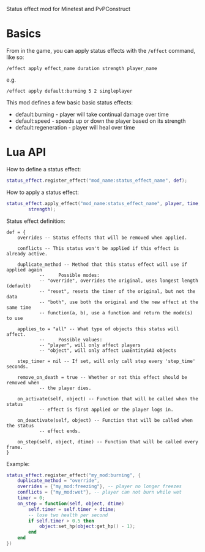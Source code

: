 Status effect mod for Minetest and PvPConstruct

Basics
======

From in the game, you can apply status effects with the `/effect` command, like
so:
```
/effect apply effect_name duration strength player_name
```
e.g.
```
/effect apply default:burning 5 2 singleplayer
```

This mod defines a few basic basic status effects:

 * default:burning - player will take continual damage over time
 * default:speed - speeds up or down the player based on its strength
 * default:regeneration - player will heal over time

Lua API
=======

How to define a status effect:
```Lua
status_effect.register_effect("mod_name:status_effect_name", def);
```

How to apply a status effect:
```Lua
status_effect.apply_effect("mod_name:status_effect_name", player, time,
		strength);
```

Status effect definition:
```
def = {
	overrides -- Status effects that will be removed when applied.

	conflicts -- This status won't be applied if this effect is already active.

	duplicate_method -- Method that this status effect will use if applied again
			--     Possible modes:
			-- "override", overrides the original, uses longest length (default)
			-- "reset", resets the timer of the original, but not the data
			-- "both", use both the original and the new effect at the same time
			-- function(a, b), use a function and return the mode(s) to use

	applies_to = "all" -- What type of objects this status will affect.
			--     Possible values:
			-- "player", will only affect players
			-- "object", will only affect LuaEntitySAO objects

	step_timer = nil -- If set, will only call step every 'step_time' seconds.

	remove_on_death = true -- Whether or not this effect should be removed when
			-- the player dies.

	on_activate(self, object) -- Function that will be called when the status
			-- effect is first applied or the player logs in.

	on_deactivate(self, object) -- Function that will be called when the status
	 		-- effect ends.

	on_step(self, object, dtime) -- Function that will be called every frame.
}
```

Example:
```Lua
status_effect.register_effect("my_mod:burning", {
	duplicate_method = "override",
	overrides = {"my_mod:freezing"}, -- player no longer freezes
	conflicts = {"my_mod:wet"}, -- player can not burn while wet
	timer = 0;
	on_step = function(self, object, dtime)
		self.timer = self.timer + dtime;
		-- lose two health per second
		if self.timer > 0.5 then
			object:set_hp(object:get_hp() - 1);
		end
	end
})
```
